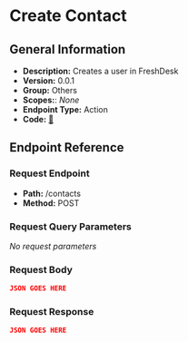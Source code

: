 # Create Contact

## General Information

- **Description:** Creates a user in FreshDesk
- **Version:** 0.0.1
- **Group:** Others
- **Scopes:**: _None_
- **Endpoint Type:** Action
- **Code:** [🔗](https://github.com/NangoHQ/integration-templates/tree/main/integrations/freshdesk/actions/create-contact.ts)

## Endpoint Reference

### Request Endpoint

- **Path:** /contacts
- **Method:** POST

### Request Query Parameters

_No request parameters_

### Request Body

```json
JSON GOES HERE
```

### Request Response

```json
JSON GOES HERE
```
